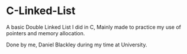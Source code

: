 # C-Linked-List
A basic Double Linked List I did in C, Mainly made to practice my use of pointers and memory allocation.

Done by me, Daniel Blackley during my time at University.
